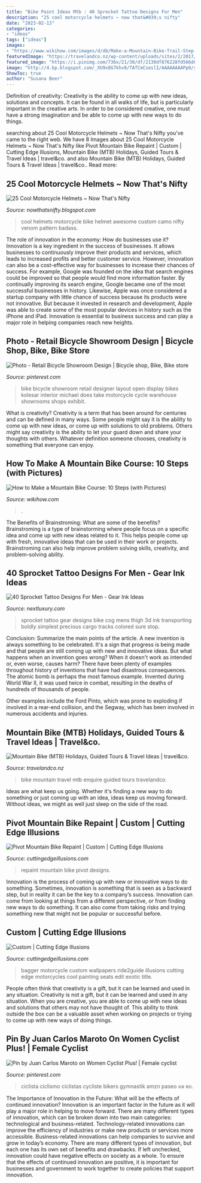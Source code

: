 ```yaml
---
title: "Bike Paint Ideas Mtb : 40 Sprocket Tattoo Designs For Men"
description: "25 cool motorcycle helmets ~ now that&#039;s nifty"
date: "2023-02-13"
categories:
- "ideas"
tags: ["ideas"]
images:
- "https://www.wikihow.com/images/d/db/Make-a-Mountain-Bike-Trail-Step-6.jpg"
featuredImage: "https://travelandco.nz/wp-content/uploads/sites/2/2017/03/Bike5.jpg"
featured_image: "https://i.pinimg.com/736x/21/30/df/2130df876228fd566d6147e727f6c774.jpg"
image: "http://4.bp.blogspot.com/_XU9x8G7khv0/TAfCmCseslI/AAAAAAAAPp0/yHjnhZQwTcs/s1600/cool_bike_helmets03.jpg"
ShowToc: true
author: "Susana Beer"
---
```



Definition of creativity:
Creativity is the ability to come up with new ideas, solutions and concepts. It can be found in all walks of life, but is particularly important in the creative arts. In order to be considered creative, one must have a strong imagination and be able to come up with new ways to do things.

	

		
searching about 25 Cool Motorcycle Helmets ~ Now That&#039;s Nifty you've came to the right web. We have 8 Images about 25 Cool Motorcycle Helmets ~ Now That&#039;s Nifty like Pivot Mountain Bike Repaint | Custom | Cutting Edge Illusions, Mountain Bike (MTB) Holidays, Guided Tours &amp; Travel Ideas | travel&amp;co. and also Mountain Bike (MTB) Holidays, Guided Tours &amp; Travel Ideas | travel&amp;co.. Read more:
		
    
## 25 Cool Motorcycle Helmets ~ Now That&#039;s Nifty

<img loading=lazy src="http://4.bp.blogspot.com/_XU9x8G7khv0/TAfCmCseslI/AAAAAAAAPp0/yHjnhZQwTcs/s1600/cool_bike_helmets03.jpg" onerror="this.onerror=null;this.src='https://tse2.mm.bing.net/th?id=OIP.2gXSixgeB7RnE9w-8kea3QHaGI&amp;pid=15.1';" alt="25 Cool Motorcycle Helmets ~ Now That&#039;s Nifty">

_Source: nowthatsnifty.blogspot.com_

>cool helmets motorcycle bike helmet awesome custom camo nifty venom pattern badass. 

	

The role of innovation in the economy: How do businesses use it?
Innovation is a key ingredient in the success of businesses. It allows businesses to continuously improve their products and services, which leads to increased profits and better customer service. However, innovation can also be a cost-effective way for businesses to increase their chances of success. For example, Google was founded on the idea that search engines could be improved so that people would find more information faster. By continually improving its search engine, Google became one of the most successful businesses in history. Likewise, Apple was once considered a startup company with little chance of success because its products were not innovative. But because it invested in research and development, Apple was able to create some of the most popular devices in history such as the iPhone and iPad. Innovation is essential to business success and can play a major role in helping companies reach new heights.

    
## Photo - Retail Bicycle Showroom Design | Bicycle Shop, Bike, Bike Store

<img loading=lazy src="https://i.pinimg.com/736x/96/1a/56/961a56f6eaa21d3afafc2c5c4f6de375--bicycle-warehouse-loja-bike.jpg" onerror="this.onerror=null;this.src='https://tse3.mm.bing.net/th?id=OIP.f8UOgrpE4vUW4rwf0isWWgHaE6&amp;pid=15.1';" alt="Photo - Retail Bicycle Showroom Design | Bicycle shop, Bike, Bike store">

_Source: pinterest.com_

>bike bicycle showroom retail designer layout open display bikes kolesar interior michael does take motorcycle cycle warehouse showrooms shops exhibit. 

	

What is creativity?
Creativity is a term that has been around for centuries and can be defined in many ways. Some people might say it is the ability to come up with new ideas, or come up with solutions to old problems. Others might say creativity is the ability to let your guard down and share your thoughts with others. Whatever definition someone chooses, creativity is something that everyone can enjoy.

    
## How To Make A Mountain Bike Course: 10 Steps (with Pictures)

<img loading=lazy src="https://www.wikihow.com/images/d/db/Make-a-Mountain-Bike-Trail-Step-6.jpg" onerror="this.onerror=null;this.src='https://tse1.mm.bing.net/th?id=OIP.u1TR4Oo3RKuOLVbyBVUrRQHaFj&amp;pid=15.1';" alt="How to Make a Mountain Bike Course: 10 Steps (with Pictures)">

_Source: wikihow.com_

>. 

	

The Benefits of Brainstroming: What are some of the benefits?
Brainstroming is a type of brainstorming where people focus on a specific idea and come up with new ideas related to it. This helps people come up with fresh, innovative ideas that can be used in their work or projects. Brainstroming can also help improve problem solving skills, creativity, and problem-solving ability.

    
## 40 Sprocket Tattoo Designs For Men - Gear Ink Ideas

<img loading=lazy src="http://nextluxury.com/wp-content/uploads/bike-gear-with-sprocket-mens-thigh-tattoo-with-3d-design.jpg" onerror="this.onerror=null;this.src='https://tse2.mm.bing.net/th?id=OIP.sCB-MrPACa58vg-nOZIE3AHaJ4&amp;pid=15.1';" alt="40 Sprocket Tattoo Designs For Men - Gear Ink Ideas">

_Source: nextluxury.com_

>sprocket tattoo gear designs bike cog mens thigh 3d ink transporting boldly simplest precious cargo tracks colored sure stop. 

	

Conclusion: Summarize the main points of the article.
A new invention is always something to be celebrated. It's a sign that progress is being made and that people are still coming up with new and innovative ideas. But what happens when an invention goes wrong? When it doesn't work as intended or, even worse, causes harm?
There have been plenty of examples throughout history of inventions that have had disastrous consequences. The atomic bomb is perhaps the most famous example. Invented during World War II, it was used twice in combat, resulting in the deaths of hundreds of thousands of people.

Other examples include the Ford Pinto, which was prone to exploding if involved in a rear-end collision, and the Segway, which has been involved in numerous accidents and injuries.

    
## Mountain Bike (MTB) Holidays, Guided Tours &amp; Travel Ideas | Travel&amp;co.

<img loading=lazy src="https://travelandco.nz/wp-content/uploads/sites/2/2017/03/Bike5.jpg" onerror="this.onerror=null;this.src='https://tse3.mm.bing.net/th?id=OIP.P7EMOYnrIUwKv7iIhX1fCAHaE8&amp;pid=15.1';" alt="Mountain Bike (MTB) Holidays, Guided Tours &amp; Travel Ideas | travel&amp;co.">

_Source: travelandco.nz_

>bike mountain travel mtb enquire guided tours travelandco. 

	

Ideas are what keep us going. Whether it's finding a new way to do something or just coming up with an idea, ideas keep us moving forward. Without ideas, we might as well just sleep on the side of the road.

    
## Pivot Mountain Bike Repaint | Custom | Cutting Edge Illusions

<img loading=lazy src="http://cuttingedgeillusions.com/images/uploads/entries/DSC_0126.JPG" onerror="this.onerror=null;this.src='https://tse2.mm.bing.net/th?id=OIP.B4bNqiw0wlWkq-nyKV4JbgHaE8&amp;pid=15.1';" alt="Pivot Mountain Bike Repaint | Custom | Cutting Edge Illusions">

_Source: cuttingedgeillusions.com_

>repaint mountain bike pivot designs. 

	

Innovation is the process of coming up with new or innovative ways to do something. Sometimes, innovation is something that is seen as a backward step, but in reality it can be the key to a company’s success. Innovation can come from looking at things from a different perspective, or from finding new ways to do something. It can also come from taking risks and trying something new that might not be popular or successful before.

    
## Custom | Cutting Edge Illusions

<img loading=lazy src="http://cuttingedgeillusions.com/images/uploads/entries/UrbanBaggerMag-0679-(1).jpg" onerror="this.onerror=null;this.src='https://tse1.mm.bing.net/th?id=OIP.97wB_LSKS51ICyOQjIDe6gHaDF&amp;pid=15.1';" alt="Custom | Cutting Edge Illusions">

_Source: cuttingedgeillusions.com_

>bagger motorcycle custom wallpapers ride2guide illusions cutting edge motorcycles cool painting seats edit exotic title. 

	

People often think that creativity is a gift, but it can be learned and used in any situation.
Creativity is not a gift, but it can be learned and used in any situation. When you are creative, you are able to come up with new ideas and solutions that others may not have thought of. This ability to think outside the box can be a valuable asset when working on projects or trying to come up with new ways of doing things.

    
## Pin By Juan Carlos Maroto On Women Cyclist Plus! | Female Cyclist

<img loading=lazy src="https://i.pinimg.com/736x/21/30/df/2130df876228fd566d6147e727f6c774.jpg" onerror="this.onerror=null;this.src='https://tse4.mm.bing.net/th?id=OIP.U_DaxnSzHPoOX2vgVN5BBAHaKp&amp;pid=15.1';" alt="Pin by Juan Carlos Maroto on Women Cyclist Plus! | Female cyclist">

_Source: pinterest.com_

>ciclista ciclismo ciclistas cycliste bikers gymnastik amzn paseo คฆ พบ. 

	

The Importance of Innovation in the Future: What will be the effects of continued innovation?
Innovation is an important factor in the future as it will play a major role in helping to move forward. There are many different types of innovation, which can be broken down into two main categories: technological and business-related. Technology-related innovations can improve the efficiency of industries or make new products or services more accessible. Business-related innovations can help companies to survive and grow in today’s economy. There are many different types of innovation, but each one has its own set of benefits and drawbacks. If left unchecked, innovation could have negative effects on society as a whole. To ensure that the effects of continued innovation are positive, it is important for businesses and government to work together to create policies that support innovation.


